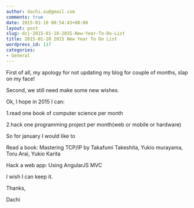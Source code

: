 ```yaml
---
author: dachi.xu@gmail.com
comments: true
date: 2015-01-10 00:54:43+00:00
layout: post
slug: dcj-2015-01-10-2015-New-Year-To-Do-List
title: 2015-01-10 2015 New Year To Do List
wordpress_id: 117
categories:
- General
---
```


First of all, my apology for not updating my blog for couple of months, slap on my face!

Second, we still need make some new wishes.

Ok, I hope in 2015 I can:

1.read one book of computer science per month

2.hack one programming project per month(web or mobile or hardware)

So for january I would like to 

Read a book: Mastering TCP/IP by Takafumi Takeshita, Yukio murayama, Toru Arai, Yukio Karita

Hack a web app: Using AngularJS MVC

I wish I can keep it.

Thanks,

Dachi



